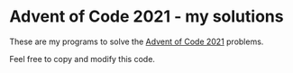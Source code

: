 # Advent of Code 2021 - my solutions

These are my programs to solve the [Advent of Code
2021](https://adventofcode.com/2021) problems.

Feel free to copy and modify this code.
